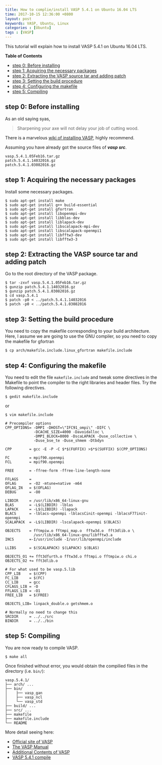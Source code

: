 ```yaml
---
title: How to complie/install VASP 5.4.1 on Ubuntu 16.04 LTS
time: 2017-10-15 12:36:00 +0800
layout: post
keywords: VASP, Ubuntu, Linux
categories : [Ubuntu]
tags : [VASP]
---
```


This tutorial will explain how to install VASP 5.4.1 on Ubuntu 16.04 LTS.

**Table of Contents**

- [step 0: Before installing](#step-0-before-installing)
- [step 1: Acquiring the necessary packages](#step-1-acquiring-the-necessary-packages)
- [step 2: Extracting the VASP source tar and adding patch](#step-2-extracting-the-vasp-source-tar-and-adding-patch)
- [step 3: Setting the build procedure](#step-3-setting-the-build-procedure)
- [step 4: Configuring the makefile](#step-4-configuring-the-makefile)
- [step 5: Compiling](#step-5-compiling)


step 0: Before installing
-------------------------

As an old saying syas, 

> Sharpening your axe will not delay your job of cutting wood.

There is a marvelous [wiki of installing VASP](https://cms.mpi.univie.ac.at/wiki/index.php/Installing_VASP), highly recommend.

Assuming you have already got the source files of ***vasp src***.

```
vasp.5.4.1.05Feb16.tar.gz
patch.5.4.1.14032016.gz
patch.5.4.1.03082016.gz
```


step 1: Acquiring the necessary packages
----------------------------------------

Install some necessary packages.

```
$ sudo apt-get install make
$ sudo apt-get install g++ build-essential 
$ sudo apt-get install gfortran
$ sudo apt-get install libopenmpi-dev
$ sudo apt-get install libblas-dev
$ sudo apt-get install liblapack-dev
$ sudo apt-get install libscalapack-mpi-dev
$ sudo apt-get install libscalapack-openmpi1
$ sudo apt-get install libfftw3-dev
$ sudo apt-get install libfftw3-3
```

step 2: Extracting the VASP source tar and adding patch
-------------------------------------------------------

Go to the root directory of the VASP package.

```
$ tar -zxvf vasp.5.4.1.05Feb16.tar.gz
$ gunzip patch.5.4.1.14032016.gz
$ gunzip patch.5.4.1.03082016.gz
$ cd vasp.5.4.1
$ patch -p0 < ../patch.5.4.1.14032016
$ patch -p0 < ../patch.5.4.1.03082016
```

step 3: Setting the build procedure
-----------------------------------
You need to copy the makefile corresponding to your build architecture. Here, I assume we are going to use the GNU compiler, so you need to copy the makefile for gfortran

```
$ cp arch/makefile.include.linux_gfortran makefile.include
```

step 4: Configuring the makefile
--------------------------------

You need to edit the file `makefile.include` and tweak some directives in the Makefile to point the compiler to the right libraries and header files. Try the following directives.

```
$ gedit makefile.include
```

or 
```
$ vim makefile.include
```

```
# Precompiler options
CPP_OPTIONS= -DMPI -DHOST=\"IFC91_ompi\" -DIFC \
             -DCACHE_SIZE=4000 -Davoidalloc \
             -DMPI_BLOCK=8000 -DscaLAPACK -Duse_collective \
             -Duse_bse_te -Duse_shmem -Dtbdyn

CPP        = gcc -E -P -C $*$(FUFFIX) >$*$(SUFFIX) $(CPP_OPTIONS)

FC         = mpif90.openmpi
FCL        = mpif90.openmpi

FREE       = -ffree-form -ffree-line-length-none

FFLAGS     = 
OFLAG      = -O2 -mtune=native -m64
OFLAG_IN   = $(OFLAG)
DEBUG      = -O0

LIBDIR     = /usr/lib/x86_64-linux-gnu
BLAS       = -L$(LIBDIR) -lblas
LAPACK     = -L$(LIBDIR) -llapack
BLACS      = -lblacs-openmpi -lblacsCinit-openmpi -lblacsF77init-openmpi
SCALAPACK  = -L$(LIBDIR) -lscalapack-openmpi $(BLACS)

OBJECTS    = fftmpiw.o fftmpi_map.o  fftw3d.o  fft3dlib.o \
             /usr/lib/x86_64-linux-gnu/libfftw3.a
INCS       =-I/usr/include -I/usr/lib/openmpi/include

LLIBS      = $(SCALAPACK) $(LAPACK) $(BLAS)

OBJECTS_O1 += fft3dfurth.o fftw3d.o fftmpi.o fftmpiw.o chi.o
OBJECTS_O2 += fft3dlib.o

# For what used to be vasp.5.lib
CPP_LIB    = $(CPP)
FC_LIB     = $(FC) 
CC_LIB     = gcc
CFLAGS_LIB = -O
FFLAGS_LIB = -O1
FREE_LIB   = $(FREE)

OBJECTS_LIB= linpack_double.o getshmem.o

# Normally no need to change this
SRCDIR     = ../../src
BINDIR     = ../../bin

```

step 5: Compiling
-----------------

You are now ready to compile VASP.

`$ make all`

Once finished without error, you would obtain the compilied files in the directory (i.e. `bin/`):

```
vasp.5.4.1/
├── arch/ ...
├── bin/ 
│    ├── vasp_gan
│    ├── vasp_ncl
│    └── vasp_std
├── build/ ...
├── src/ ...
├── makefile
├── makefile.include
└── README

```

More detail seeing here:

   - [Official site of VASP](https://www.vasp.at/)
   - [The VASP Manual](https://cms.mpi.univie.ac.at/wiki/index.php/The_VASP_Manual)
   - [Additional Contents of VASP](https://cms.mpi.univie.ac.at/vasp/vaspContents.html)
   - [VASP 5.4.1 compile](https://www5.hp-ez.com/hp/calculations/page232)